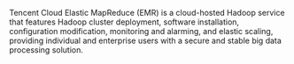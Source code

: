 Tencent Cloud Elastic MapReduce (EMR) is a cloud-hosted Hadoop service that features Hadoop cluster deployment, software installation, configuration modification, monitoring and alarming, and elastic scaling, providing individual and enterprise users with a secure and stable big data processing solution.
